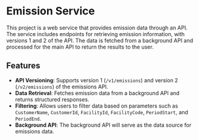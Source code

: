 # Emission Service

This project is a web service that provides emission data through an API. The service includes endpoints for retrieving emission information, with versions 1 and 2 of the API. The data is fetched from a background API and processed for the main API to return the results to the user.

## Features

- **API Versioning**: Supports version 1 (`/v1/emissions`) and version 2 (`/v2/emissions`) of the emissions API.
- **Data Retrieval**: Fetches emission data from a background API and returns structured responses.
- **Filtering**: Allows users to filter data based on parameters such as `CustomerName`, `CustomerId`, `FacilityId`, `FacilityCode`, `PeriodStart`, and `PeriodEnd`.
- **Background API**: The background API will serve as the data source for emissions data.
